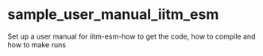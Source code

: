 # sample_user_manual_iitm_esm
Set up a user manual for iitm-esm-how to get the code, how to compile and how to make runs
